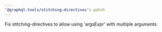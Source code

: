 ```yaml
---
'@graphql-tools/stitching-directives': patch
---
```


Fix stitching-directives to allow using 'argsExpr' with multiple arguments
